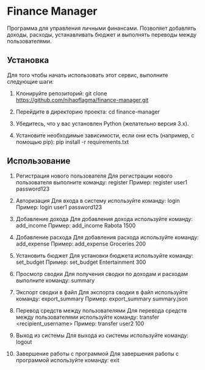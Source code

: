 # Finance Manager

Программа для управления личными финансами. Позволяет добавлять доходы, расходы, устанавливать бюджет и выполнять переводы между пользователями.

## Установка

Для того чтобы начать использовать этот сервис, выполните следующие шаги:

1. Клонируйте репозиторий:
  git clone https://github.com/nihaoflagma/finance-manager.git

2. Перейдите в директорию проекта:
  cd finance-manager

3. Убедитесь, что у вас установлен Python (желательно версия 3.x).

4. Установите необходимые зависимости, если они есть (например, с помощью pip):
  pip install -r requirements.txt


## Использование

1. Регистрация нового пользователя
Для регистрации нового пользователя выполните команду:
  register <username> <password>
Пример:
  register user1 password123

2. Авторизация
Для входа в систему используйте команду:
  login <username> <password>
Пример:
  login user1 password123

3. Добавление дохода
Для добавления дохода используйте команду:
  add_income <source> <amount>
Пример:
  add_income Rabota 1500

4. Добавление расхода
Для добавления расхода используйте команду:
  add_expense <category> <amount>
Пример:
  add_expense Groceries 200

5. Установить бюджет
Для установки бюджета используйте команду:
  set_budget <category> <amount>
Пример:
  set_budget Entertainment 300

6. Просмотр сводки
Для получения сводки по доходам и расходам выполните команду:
  summary

7. Экспорт сводки в файл
Для экспорта сводки в файл используйте команду:
  export_summary <filename>
Пример:
  export_summary summary.json

8. Перевод средств между пользователями
Для перевода средств между пользователями используйте команду:
  transfer <recipient_username> <amount>
Пример:
  transfer user2 100

9. Выход из системы
Для выхода из системы используйте команду:
  logout

10. Завершение работы с программой
Для завершения работы с программой используйте команду:
  exit
